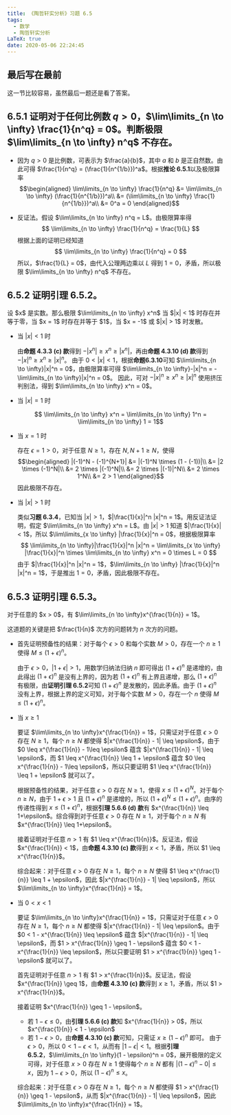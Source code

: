 ```yaml
---
title: 《陶哲轩实分析》习题 6.5
tags:
  - 数学
  - 陶哲轩实分析
LaTeX: true
date: 2020-05-06 22:24:45
---
```


## 最后写在最前
这一节比较容易，虽然最后一题还是看了答案。

## <span class="indianred">6.5.1</span> 证明对于任何比例数 $q > 0$，$\lim\limits_{n \to \infty} \frac{1}{n^q} = 0$。判断极限 $\lim\limits_{n \to \infty} n^q$ 不存在。

* 因为 $q > 0$ 是比例数，可表示为 $\frac{a}{b}$，其中 $a$ 和 $b$ 是正自然数。由此可得 $\frac{1}{n^q} = (\frac{1}{n^{1/b}})^a$。根据**推论 6.5.1**以及极限算率
$$\begin{aligned}
  \lim\limits_{n \to \infty} \frac{1}{n^q}
  &= \lim\limits_{n \to \infty} (\frac{1}{n^{1/b}})^a\\
  &= (\lim\limits_{n \to \infty} \frac{1}{n^{1/b}})^a\\
  &= 0^a = 0
\end{aligned}$$

* 反证法。假设 $\lim\limits_{n \to \infty} n^q = L$。由极限算率得
$$ \lim\limits_{n \to \infty} \frac{1}{n^q} = \frac{1}{L} $$
根据上面的证明已经知道
$$ \lim\limits_{n \to \infty} \frac{1}{n^q} = 0 $$
所以，$\frac{1}{L} = 0$，由代入公理两边乘以 $L$ 得到 $1 = 0$，矛盾，所以极限 $\lim\limits_{n \to \infty} n^q$ 不存在。

## <span class="indianred">6.5.2</span> 证明引理 6.5.2。

<div class="green bold">设 $x$ 是实数。那么极限 $\lim\limits_{n \to \infty} x^n$ 当 $|x| < 1$ 时存在并等于零，当 $x = 1$ 时存在并等于 $1$，当 $x = -1$ 或 $|x| > 1$ 时发散。</div>

<div class="list-underline"></div>

* 当 $|x| < 1$ 时

  由**命题 4.3.3 (c) 款**得到 $-|x^n| \geq x^n \geq |x^n|$，再由**命题 4.3.10 (d) 款**得到 $-|x|^n \geq x^n \geq |x|^n$。
  由于 $0 < |x| < 1$，根据**命题6.3.10**可知 $\lim\limits_{n \to \infty}|x|^n = 0$，由极限算率可得 $\lim\limits_{n \to \infty}-|x|^n = -\lim\limits_{n \to \infty}|x|^n = 0$。
  因此，可对 $-|x|^n \geq x^n \geq |x|^n$ 使用挤压判别法，得到 $\lim\limits_{n \to \infty} x^n = 0$。

* 当 $|x| = 1$ 时

  $$ \lim\limits_{n \to \infty} x^n = \lim\limits_{n \to \infty} 1^n = \lim\limits_{n \to \infty} 1 = 1$$

* 当 $x = 1$ 时

  存在 $\epsilon = 1 > 0$，对于任意 $N \geq 1$，存在 $N, N+1 \geq N$，使得
  $$\begin{aligned}
    |(-1)^N - (-1)^{N+1}| &= |(-1)^N \times (1 - (-1))|\\
      &= |2 \times (-1)^N|\\
      &= 2 \times |(-1)^N|\\
      &= 2 \times |(-1)|^N\\
      &= 2 \times 1^N\\
      &= 2 > 1
  \end{aligned}$$
  因此极限不存在。

* 当 $|x| > 1$ 时

  类似**习题 6.3.4**，已知当 $|x| > 1$，$|\frac{1}{x}|^n |x|^n = 1$。用反证法证明，假定 $\lim\limits_{n \to \infty} x^n = L$。由 $|x| > 1$ 知道 $|\frac{1}{x}| < 1$，所以 $\lim\limits_{x \to \infty} |\frac{1}{x}|^n = 0$，根据极限算率
  $$
    \lim\limits_{n \to \infty}|\frac{1}{x}|^n |x|^n
      = \lim\limits_{x \to \infty} |\frac{1}{x}|^n \times \lim\limits_{n \to \infty} x^n
      = 0 \times L = 0
  $$
  由于 $|\frac{1}{x}|^n |x|^n = 1$，$\lim\limits_{n \to \infty} |\frac{1}{x}|^n |x|^n = 1$，于是推出 $1 = 0$，矛盾，因此极限不存在。

## <span class="indianred">6.5.3</span> 证明引理 6.5.3。

<div class="green bold">对于任意的 $x > 0$，有 $\lim\limits_{n \to \infty}x^{\frac{1}{n}} = 1$。</div>

这道题的关键是把 $\frac{1}{n}$ 次方的问题转为 $n$ 次方的问题。

<div class="list-underline"></div>

* 首先证明预备性的结果：对于每个 $\epsilon > 0$ 和每个实数 $M > 0$，存在一个 $n \geq 1$ 使得 $M \leq (1 + \epsilon)^n$。

  由于 $\epsilon > 0$，$|1 + \epsilon| > 1$，用数学归纳法归纳 $n$ 即可得出 $(1 + \epsilon)^n$ 是递增的，由此得出 $(1 + \epsilon)^n$ 是没有上界的，因为若 $(1 + \epsilon)^n$ 有上界且递增，那么 $(1 + \epsilon)^n$ 有极限，由**证明引理 6.5.2**可知 $(1 + \epsilon)^n$ 是发散的，因此矛盾。由于 $(1 + \epsilon)^n$ 没有上界，根据上界的定义可知，对于每个实数 $M > 0$，存在一个 $n$ 使得 $M \leq (1 + \epsilon)^n$。

* 当 $x \geq 1$

  要证 $\lim\limits_{n \to \infty}x^{\frac{1}{n}} = 1$，只需证对于任意 $\epsilon > 0$ 存在 $N \geq 1$，每个 $n \geq N$ 都使得 $|x^{\frac{1}{n}} - 1| \leq \epsilon$，由于 $0 \leq x^{\frac{1}{n}} - 1\leq \epsilon$ 蕴含 $|x^{\frac{1}{n}} - 1| \leq \epsilon$，而 $1 \leq x^{\frac{1}{n}} \leq 1 + \epsilon$ 蕴含 $0 \leq x^{\frac{1}{n}} - 1\leq \epsilon$，所以只要证明 $1 \leq x^{\frac{1}{n}} \leq 1 + \epsilon$ 就可以了。

  根据预备性的结果，对于任意 $\epsilon > 0$ 存在 $N \geq 1$，使得 $x \leq (1 + \epsilon)^N$。对于每个 $n \geq N$，由于 $1 + \epsilon > 1$ 且  $(1 + \epsilon)^n$ 是递增的，所以 $(1+ \epsilon)^N \leq (1+\epsilon)^n$。由序的传递性得到 $x \leq (1+\epsilon)^n$，根据**引理 5.6.6 (d) 款**有 $x^{\frac{1}{n}} \leq 1+\epsilon$。综合得到对于任意 $\epsilon > 0$ 存在 $N \geq 1$，对于每个 $n \geq N$ 有 $x^{\frac{1}{n}} \leq 1+\epsilon$。

  接着证明对于任意 $n > 1$ 有 $1 \leq x^{\frac{1}{n}}$。反证法，假设 $x^{\frac{1}{n}} < 1$，由**命题 4.3.10 (c) 款**得到 $x < 1$，矛盾，所以 $1 \leq x^{\frac{1}{n}}$。

  综合起来：对于任意 $\epsilon > 0$ 存在 $N \geq 1$，每个 $n \geq N$ 使得 $1 \leq x^{\frac{1}{n}} \leq 1 + \epsilon$，因此 $|x^{\frac{1}{n}} - 1| \leq \epsilon$，所以 $\lim\limits_{n \to \infty}x^{\frac{1}{n}} = 1$。

* 当 $0 < x < 1$

  要证 $\lim\limits_{n \to \infty}x^{\frac{1}{n}} = 1$，只需证对于任意 $\epsilon > 0$ 存在 $N \geq 1$，每个 $n \geq N$ 都使得 $|x^{\frac{1}{n}} - 1| \leq \epsilon$。由于 $0 < 1 - x^{\frac{1}{n}} \leq \epsilon$ 蕴含 $|x^{\frac{1}{n}} - 1| \leq \epsilon$，而 $1 > x^{\frac{1}{n}} \geq 1 - \epsilon$ 蕴含 $0 < 1 - x^{\frac{1}{n}} \leq \epsilon$，所以只要证明 $1 > x^{\frac{1}{n}} \geq 1 - \epsilon$ 就可以了。

  首先证明对于任意 $n > 1$ 有 $1 > x^{\frac{1}{n}}$。反证法，假设 $x^{\frac{1}{n}} \geq 1$，由**命题 4.3.10 (c) 款**得到 $x \geq 1$，矛盾，所以 $1 > x^{\frac{1}{n}}$。

  接着证明 $x^{\frac{1}{n}} \geq 1 - \epsilon$。

  * 若 $1 - \epsilon \leq 0$，由**引理 5.6.6 (c) 款**知 $x^{\frac{1}{n}} > 0$，所以 $x^{\frac{1}{n}} < 1 - \epsilon$
  * 若 $1 - \epsilon > 0$，由**命题 4.3.10 (c) 款**可知，只需证 $x \geq (1 - \epsilon)^n$ 即可。
    由于 $\epsilon > 0$，所以 $0 < 1 - \epsilon < 1$，从而有 $|1 - \epsilon| < 1$。根据**引理 6.5.2**，$\lim\limits_{n \to \infty}(1 - \epsilon)^n = 0$，展开极限的定义可得，对于任意 $x > 0$ 存在 $N \geq 1$ 使得每个 $n \geq N$ 都有 $|(1 - \epsilon)^n - 0| \leq x$，因为 $1 - \epsilon > 0$，所以 $(1 - \epsilon)^n \leq x$。

  综合起来：对于任意 $\epsilon > 0$ 存在 $N \geq 1$，每个 $n \geq N$ 都使得 $1 > x^{\frac{1}{n}} \geq 1 - \epsilon$，从而 $|x^{\frac{1}{n}} - 1| \leq \epsilon$，因此 $\lim\limits_{n \to \infty}x^{\frac{1}{n}} = 1$。